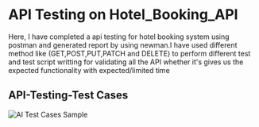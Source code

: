 # API Testing on Hotel_Booking_API
Here, I have completed a api testing for hotel booking system using postman and generated report by using newman.I have used different method like (GET,POST,PUT,PATCH and DELETE) to perform different test and test script writting for validating all the API whether it's gives us the expected functionality with expected/limited time

## API-Testing-Test Cases
![AI Test Cases Sample](https://user-images.githubusercontent.com/44814788/231309499-1100d66f-1fab-48df-ae17-df3e2671d02d.JPG)
